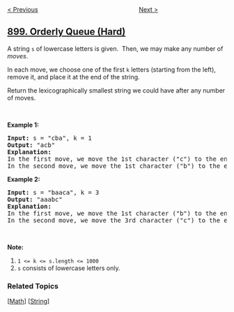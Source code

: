 <!--|This file generated by command(leetcode description); DO NOT EDIT.    |-->
<!--+----------------------------------------------------------------------+-->
<!--|@author    openset <openset.wang@gmail.com>                           |-->
<!--|@link      https://github.com/openset                                 |-->
<!--|@home      https://github.com/openset/leetcode                        |-->
<!--+----------------------------------------------------------------------+-->

[< Previous](../bitwise-ors-of-subarrays "Bitwise ORs of Subarrays")
　　　　　　　　　　　　　　　　
[Next >](../rle-iterator "RLE Iterator")

## [899. Orderly Queue (Hard)](https://leetcode.com/problems/orderly-queue "有序队列")

<p>A string <code>s</code> of lowercase letters is given.&nbsp; Then, we may make any number of <em>moves</em>.</p>

<p>In each move, we&nbsp;choose one&nbsp;of the first <code>k</code> letters (starting from the left), remove it,&nbsp;and place it at the end of the string.</p>

<p>Return the lexicographically smallest string we could have after any number of moves.</p>

<p>&nbsp;</p>

<div>
<p><strong>Example 1:</strong></p>

<pre>
<strong>Input: </strong>s = <span id="example-input-1-1">&quot;cba&quot;</span>, k = <span id="example-input-1-2">1</span>
<strong>Output: </strong><span id="example-output-1">&quot;acb&quot;</span>
<strong>Explanation: </strong>
In the first move, we move the 1st character (&quot;c&quot;) to the end, obtaining the string &quot;bac&quot;.
In the second move, we move the 1st character (&quot;b&quot;) to the end, obtaining the final result &quot;acb&quot;.
</pre>

<div>
<p><strong>Example 2:</strong></p>

<pre>
<strong>Input: </strong>s = <span id="example-input-2-1">&quot;baaca&quot;</span>, k = <span id="example-input-2-2">3</span>
<strong>Output: </strong><span id="example-output-2">&quot;aaabc&quot;</span>
<strong>Explanation: </strong>
In the first move, we move the 1st character (&quot;b&quot;) to the end, obtaining the string &quot;aacab&quot;.
In the second move, we move the 3rd character (&quot;c&quot;) to the end, obtaining the final result &quot;aaabc&quot;.
</pre>

<p>&nbsp;</p>

<p><strong>Note:</strong></p>

<ol>
	<li><code>1 &lt;= k &lt;= s.length&nbsp;&lt;= 1000</code></li>
	<li><code>s</code>&nbsp;consists of lowercase letters only.</li>
</ol>
</div>
</div>

### Related Topics
  [[Math](../../tag/math/README.md)]
  [[String](../../tag/string/README.md)]
